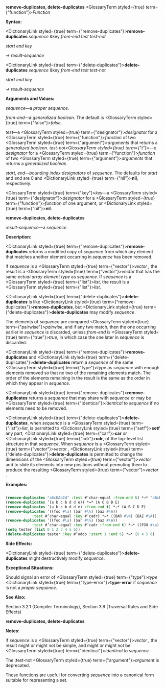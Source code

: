 **remove-duplicates, delete-duplicates** <GlossaryTerm styled={true} term={"function"}><i>Function</i></GlossaryTerm> 



**Syntax:** 



<DictionaryLink styled={true} term={"remove-duplicates"}><b>remove-duplicates</b></DictionaryLink> *sequence* &amp;key *from-end test test-not* 



*start end key* 



*→ result-sequence* 



<DictionaryLink styled={true} term={"delete-duplicates"}><b>delete-duplicates</b></DictionaryLink> *sequence* &amp;key *from-end test test-not* 



*start end key* 



*→ result-sequence* 



**Arguments and Values:** 



*sequence*—a *proper sequence*. 



*from-end*—a *generalized boolean*. The default is <GlossaryTerm styled={true} term={"false"}><i>false</i></GlossaryTerm>. 



*test*—a <GlossaryTerm styled={true} term={"designator"}><i>designator</i></GlossaryTerm> for a <GlossaryTerm styled={true} term={"function"}><i>function</i></GlossaryTerm> of two <GlossaryTerm styled={true} term={"argument"}><i>arguments</i></GlossaryTerm> that returns a *generalized boolean*. *test-not<GlossaryTerm styled={true} term={"t"}><i>—a </i></GlossaryTerm>designator* for a <GlossaryTerm styled={true} term={"function"}><i>function</i></GlossaryTerm> of two <GlossaryTerm styled={true} term={"argument"}><i>arguments</i></GlossaryTerm> that returns a *generalized boolean*. 



*start*, *end*—*bounding index designators* of *sequence*. The defaults for *start* and *end* are 0 and <DictionaryLink styled={true} term={"nil"}><b>nil</b></DictionaryLink>, respectively. 



<GlossaryTerm styled={true} term={"key"}><i>key</i></GlossaryTerm>—a <GlossaryTerm styled={true} term={"designator"}><i>designator</i></GlossaryTerm> for a <GlossaryTerm styled={true} term={"function"}><i>function</i></GlossaryTerm> of one argument, or <DictionaryLink styled={true} term={"nil"}><b>nil</b></DictionaryLink>. 







 



 



**remove-duplicates, delete-duplicates** 



*result-sequence*—a *sequence*. 



**Description:** 



<DictionaryLink styled={true} term={"remove-duplicates"}><b>remove-duplicates</b></DictionaryLink> returns a modified copy of *sequence* from which any element that matches another element occurring in *sequence* has been removed. 



If *sequence* is a <GlossaryTerm styled={true} term={"vector"}><i>vector</i></GlossaryTerm> , the result is a <GlossaryTerm styled={true} term={"vector"}><i>vector</i></GlossaryTerm> that has the same *actual array element type* as *sequence*. If *sequence* is a <GlossaryTerm styled={true} term={"list"}><i>list</i></GlossaryTerm>, the result is a <GlossaryTerm styled={true} term={"list"}><i>list</i></GlossaryTerm>. 



<DictionaryLink styled={true} term={"delete-duplicates"}><b>delete-duplicates</b></DictionaryLink> is like <DictionaryLink styled={true} term={"remove-duplicates"}><b>remove-duplicates</b></DictionaryLink>, but <DictionaryLink styled={true} term={"delete-duplicates"}><b>delete-duplicates</b></DictionaryLink> may modify *sequence*. 



The elements of *sequence* are compared <GlossaryTerm styled={true} term={"pairwise"}><i>pairwise</i></GlossaryTerm>, and if any two match, then the one occurring earlier in *sequence* is discarded, unless *from-end* is <GlossaryTerm styled={true} term={"true"}><i>true</i></GlossaryTerm>, in which case the one later in *sequence* is discarded. 



<DictionaryLink styled={true} term={"remove-duplicates"}><b>remove-duplicates</b></DictionaryLink> and <DictionaryLink styled={true} term={"delete-duplicates"}><b>delete-duplicates</b></DictionaryLink> return a *sequence* of the same <GlossaryTerm styled={true} term={"type"}><i>type</i></GlossaryTerm> as *sequence* with enough elements removed so that no two of the remaining elements match. The order of the elements remaining in the result is the same as the order in which they appear in *sequence*. 



<DictionaryLink styled={true} term={"remove-duplicates"}><b>remove-duplicates</b></DictionaryLink> returns a *sequence* that may share with *sequence* or may be <GlossaryTerm styled={true} term={"identical"}><i>identical</i></GlossaryTerm> to *sequence* if no elements need to be removed. 



<DictionaryLink styled={true} term={"delete-duplicates"}><b>delete-duplicates</b></DictionaryLink>, when *sequence* is a <GlossaryTerm styled={true} term={"list"}><i>list</i></GlossaryTerm>, is permitted to <DictionaryLink styled={true} term={"setf"}><b>setf</b></DictionaryLink> any part, <DictionaryLink styled={true} term={"car"}><b>car</b></DictionaryLink> or <DictionaryLink styled={true} term={"cdr"}><b>cdr</b></DictionaryLink>, of the top-level list structure in that *sequence*. When *sequence* is a <GlossaryTerm styled={true} term={"vector"}><i>vector</i></GlossaryTerm> , <DictionaryLink styled={true} term={"delete-duplicates"}><b>delete-duplicates</b></DictionaryLink> is permitted to change the dimensions of the <GlossaryTerm styled={true} term={"vector"}><i>vector</i></GlossaryTerm> and to slide its elements into new positions without permuting them to produce the resulting <GlossaryTerm styled={true} term={"vector"}><i>vector</i></GlossaryTerm> . 



**Examples:**
```lisp

(remove-duplicates "aBcDAbCd" :test #’char-equal :from-end t) *→* "aBcD" 
(remove-duplicates ’(a b c b d d e)) *→* (A C B D E) 
(remove-duplicates ’(a b c b d d e) :from-end t) *→* (A B C D E) 
(remove-duplicates ’((foo #\a) (bar #\%) (baz #\A)) 
		    :test #’char-equal :key #’cadr) *→* ((BAR #\%) (BAZ #\A)) 
(remove-duplicates ’((foo #\a) (bar #\%) (baz #\A)) 
		    :test #’char-equal :key #’cadr :from-end t) *→* ((FOO #\a) (BAR #\%)) 
(setq tester (list 0 1 2 3 4 5 6)) 
(delete-duplicates tester :key #’oddp :start 1 :end 6) *→* (0 4 5 6) 

```
**Side Effects:** 



<DictionaryLink styled={true} term={"delete-duplicates"}><b>delete-duplicates</b></DictionaryLink> might destructively modify *sequence*. 



**Exceptional Situations:** 



Should signal an error of <GlossaryTerm styled={true} term={"type"}><i>type</i></GlossaryTerm> <DictionaryLink styled={true} term={"type-error"}><b>type-error</b></DictionaryLink> if *sequence* is not a *proper sequence*. 



**See Also:** 



Section 3.2.1 (Compiler Terminology), Section 3.6 (Traversal Rules and Side Effects) 



 



 



**remove-duplicates, delete-duplicates** 



**Notes:** 



If *sequence* is a <GlossaryTerm styled={true} term={"vector"}><i>vector</i></GlossaryTerm> , the result might or might not be simple, and might or might not be <GlossaryTerm styled={true} term={"identical"}><i>identical</i></GlossaryTerm> to *sequence*. 



The :test-not <GlossaryTerm styled={true} term={"argument"}><i>argument</i></GlossaryTerm> is deprecated. 



These functions are useful for converting *sequence* into a canonical form suitable for representing a set. 







 



 





